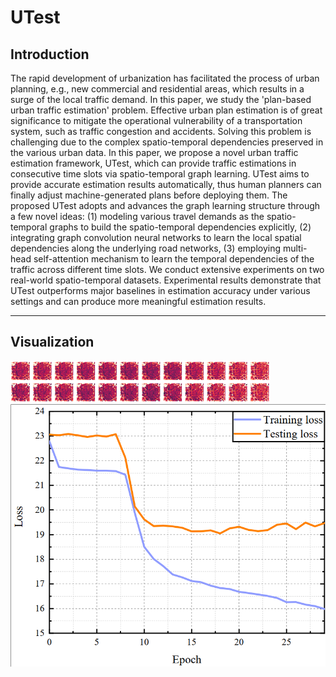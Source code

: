 # UTest

## Introduction
The rapid development of urbanization has facilitated the process of urban planning, e.g., new commercial and residential areas, which results in a surge of the local traffic demand. In this paper, we study the 'plan-based urban traffic estimation' problem. Effective urban plan estimation is of great significance to mitigate the operational vulnerability of a transportation system, such as traffic congestion and accidents. Solving this problem is challenging due to the complex spatio-temporal dependencies preserved in the various urban data. In this paper, we propose a novel urban traffic estimation framework, UTest, which can provide traffic estimations in consecutive time slots via spatio-temporal graph learning. UTest aims to provide accurate estimation results automatically, thus human planners can finally adjust machine-generated plans before deploying them. The proposed UTest adopts and advances the graph learning structure through a few novel ideas: (1) modeling various travel demands as the spatio-temporal graphs to build the spatio-temporal dependencies explicitly, (2) integrating graph convolution neural networks to learn the local spatial dependencies along the underlying road networks, (3) employing multi-head self-attention mechanism to learn the temporal dependencies of the traffic across different time slots. We conduct extensive experiments on two real-world spatio-temporal datasets. Experimental results demonstrate that UTest outperforms major baselines in estimation accuracy under various settings and can produce more meaningful estimation results.

---

## Visualization

![Long sequence prediction](https://github.com/MaskedIsland/UTest/blob/main/figures/long-seq-test.png)
![Loss in training process](https://github.com/MaskedIsland/UTest/blob/main/figures/training-process.png)